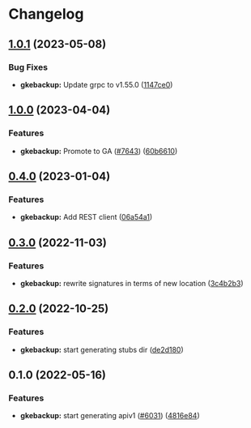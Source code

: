# Changelog


## [1.0.1](https://github.com/googleapis/google-cloud-go/compare/gkebackup/v1.0.0...gkebackup/v1.0.1) (2023-05-08)


### Bug Fixes

* **gkebackup:** Update grpc to v1.55.0 ([1147ce0](https://github.com/googleapis/google-cloud-go/commit/1147ce02a990276ca4f8ab7a1ab65c14da4450ef))

## [1.0.0](https://github.com/googleapis/google-cloud-go/compare/gkebackup/v0.4.0...gkebackup/v1.0.0) (2023-04-04)


### Features

* **gkebackup:** Promote to GA ([#7643](https://github.com/googleapis/google-cloud-go/issues/7643)) ([60b6610](https://github.com/googleapis/google-cloud-go/commit/60b66105582f142d4cd2d45beeed9b6dbb2ca0ff))

## [0.4.0](https://github.com/googleapis/google-cloud-go/compare/gkebackup/v0.3.0...gkebackup/v0.4.0) (2023-01-04)


### Features

* **gkebackup:** Add REST client ([06a54a1](https://github.com/googleapis/google-cloud-go/commit/06a54a16a5866cce966547c51e203b9e09a25bc0))

## [0.3.0](https://github.com/googleapis/google-cloud-go/compare/gkebackup/v0.2.0...gkebackup/v0.3.0) (2022-11-03)


### Features

* **gkebackup:** rewrite signatures in terms of new location ([3c4b2b3](https://github.com/googleapis/google-cloud-go/commit/3c4b2b34565795537aac1661e6af2442437e34ad))

## [0.2.0](https://github.com/googleapis/google-cloud-go/compare/gkebackup/v0.1.0...gkebackup/v0.2.0) (2022-10-25)


### Features

* **gkebackup:** start generating stubs dir ([de2d180](https://github.com/googleapis/google-cloud-go/commit/de2d18066dc613b72f6f8db93ca60146dabcfdcc))

## 0.1.0 (2022-05-16)


### Features

* **gkebackup:** start generating apiv1 ([#6031](https://github.com/googleapis/google-cloud-go/issues/6031)) ([4816e84](https://github.com/googleapis/google-cloud-go/commit/4816e84076d62c0952eec0a7de80a230dc9074fe))
